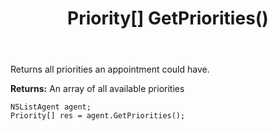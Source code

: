 ﻿---
uid: crmscript_ref_NSListAgent_GetPriorities
title: Priority[] GetPriorities()
intellisense: NSListAgent.GetPriorities
keywords: NSListAgent, GetPriorities
so.topic: reference
---

Returns all priorities an appointment could have.


**Returns:** An array of all available priorities

```crmscript
NSListAgent agent;
Priority[] res = agent.GetPriorities();
```

